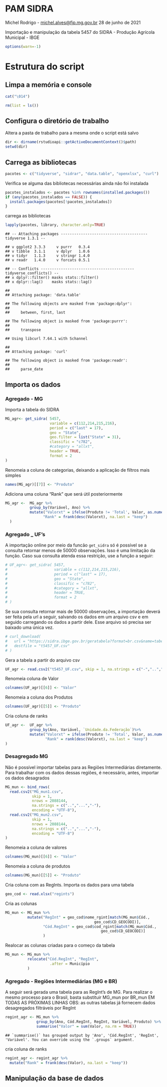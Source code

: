 PAM SIDRA
================
Michel Rodrigo - <michel.alves@fjp.mg.gov.br>
28 de junho de 2021

Importação e manipulação da tabela 5457 do SIDRA - Produção Agrícola
Municipal - IBGE

``` r
options(warn=-1)
```

# Estrutura do script

## Limpa a memória e console

``` r
cat("\014")  
```



``` r
rm(list = ls())
```

## Configura o diretório de trabalho

Altera a pasta de trabalho para a mesma onde o script está salvo

``` r
dir <- dirname(rstudioapi::getActiveDocumentContext()$path)
setwd(dir)
```

## Carrega as bibliotecas

``` r
pacotes <- c("tidyverse", "sidrar", "data.table", "openxlsx", "curl")
```

Verifica se alguma das bibliotecas necessárias ainda não foi instalada

``` r
pacotes_instalados <- pacotes %in% rownames(installed.packages())
if (any(pacotes_instalados == FALSE)) {
  install.packages(pacotes[!pacotes_instalados])
}
```

carrega as bibliotecas

``` r
lapply(pacotes, library, character.only=TRUE)
```

    ## -- Attaching packages --------------------------------------- tidyverse 1.3.1 --

    ## v ggplot2 3.3.3     v purrr   0.3.4
    ## v tibble  3.1.1     v dplyr   1.0.6
    ## v tidyr   1.1.3     v stringr 1.4.0
    ## v readr   1.4.0     v forcats 0.5.1

    ## -- Conflicts ------------------------------------------ tidyverse_conflicts() --
    ## x dplyr::filter() masks stats::filter()
    ## x dplyr::lag()    masks stats::lag()

    ## 
    ## Attaching package: 'data.table'

    ## The following objects are masked from 'package:dplyr':
    ## 
    ##     between, first, last

    ## The following object is masked from 'package:purrr':
    ## 
    ##     transpose

    ## Using libcurl 7.64.1 with Schannel

    ## 
    ## Attaching package: 'curl'

    ## The following object is masked from 'package:readr':
    ## 
    ##     parse_date

## Importa os dados

### Agregado - MG

Importa a tabela do SIDRA

``` r
MG_agr<- get_sidra( 5457,
                    variable = c(112,214,215,216),
                    period = c("last" = 17),
                    geo = "State",
                    geo.filter = list("State" = 31),
                    classific = "c782",
                    #category = "allxt",
                    header = TRUE,
                    format = 2
)
```

Renomeia a coluna de categorias, deixando a aplicação de filtros mais
simples

``` r
names(MG_agr)[[7]] <- "Produto"
```

Adiciona uma coluna “Rank” que será útil posteriormente

``` r
MG_agr <-  MG_agr %>%
           group_by(Variável, Ano) %>%
           mutate("Valorxt" = ifelse(Produto != 'Total', Valor, as.numeric(NA)),
                 "Rank" = frank(desc(Valorxt), na.last = "keep")
  )
```

### Agregado \_ UF’s

A importação online por meio da funcão `get_sidra` só é possível se a
consulta retornar menos de 50000 observações. Isso é uma limitação da
função. Caso sua consulta atenda essa restrição, use a função a seguir:

``` r
# UF_agr<- get_sidra( 5457,
#                     variable = c(112,214,215,216),
#                     period = c("last" = 17),
#                     geo = "State",
#                     classific = "c782",
#                     #category = "allxt",
#                     header = TRUE,
#                     format = 2
# )
```

Se sua consulta retornar mais de 50000 observações, a importação deverá
ser feita pela url a seguir, salvando os dados em um arquivo csv e em
seguido carregando os dados a partir dele. Esse arquivo só precisa ser
baixado uma única vez.

``` r
# curl_download(
#   url = "https://sidra.ibge.gov.br/geratabela?format=br.csv&name=tabela5457.csv&terr=NC&rank=-&query=t/5457/n3/all/v/112,214,215,216/p/last%2017/c782/all/l/,,t%2Bp%2Bv%2Bc782",
#   destfile = "t5457_UF.csv"   
# )
```

Gera a tabela a partir do arquivo csv

``` r
UF_agr <- read.csv2("t5457_UF.csv", skip = 1, na.strings = c("-","..","..."), encoding = "UTF-8")
```

Renomeia coluna de Valor

``` r
colnames(UF_agr)[[6]] <- "Valor"
```

Renomeia a coluna dos Produtos

``` r
colnames(UF_agr)[[5]] <- "Produto"
```

Cria coluna de ranks

``` r
UF_agr <-  UF_agr %>%
           group_by(Ano, Variável, `Unidade.da.Federação`)%>%
           mutate("Valorxt" = ifelse(Produto != 'Total', Valor, as.numeric(NA)),
                  "Rank" = rank(desc(Valorxt), na.last = "keep")
)
```

### Desagregado MG

Não é possível importar tabelas para as Regiões Intermediárias
diretamente. Para trabalhar com os dados dessas regiões, é necessário,
antes, importar os dados desagrados

``` r
MG_mun <- bind_rows(
  read.csv2("MG_mun1.csv", 
            skip = 1, 
            nrows = 2088144, 
            na.strings = c("..","...","-"), 
            encoding = "UTF-8"),
  read.csv2("MG_mun2.csv", 
            skip = 1, 
            nrows = 2088144, 
            na.strings = c("..","...","-"), 
            encoding = "UTF-8")
) 
```

Renomeia a coluna de valores

``` r
colnames(MG_mun)[[6]] <- "Valor"
```

Renomeia a coluna de produtos

``` r
colnames(MG_mun)[[5]] <- "Produto"
```

Cria coluna com as RegInts. Importa os dados para uma tabela

``` r
geo_cod <- read.xlsx("regints")
```

Cria as colunas

``` r
MG_mun <- MG_mun %>%
          mutate("RegInt" = geo_cod$nome_rgint[match(MG_mun$Cód.,
                                        geo_cod$CD_GEOCODI)],
                 "Cód.RegInt" = geo_cod$cod_rgint[match(MG_mun$Cód.,
                                           geo_cod$CD_GEOCODI)]
                 )
```

Realocar as colunas criadas para o começo da tabela

``` r
MG_mun <- MG_mun %>%
          relocate("Cód.RegInt", "RegInt", 
                    .after = Município
          )
```

### Agregado - Regiões Intermediárias (MG e BR)

A seguir será gerada uma tabela para as RegInt’s de MG. Para realizar o
mesmo processo para o Brasil, basta substituir MG\_mun por BR\_mun EM
TODAS AS PRÓXIMAS LINHAS OBS: as outras tabelas já fornecem dados
desagregados filtráveis por RegInt

``` r
regint_agr <- MG_mun %>%
              group_by(Ano, Cód.RegInt, RegInt, Variável, Produto) %>%
              summarise("Valor" = sum(Valor, na.rm = TRUE))
```

    ## `summarise()` has grouped output by 'Ano', 'Cód.RegInt', 'RegInt', 'Variável'. You can override using the `.groups` argument.

cria coluna de ranks

``` r
regint_agr <- regint_agr %>%
  mutate("Rank" = frank(desc(Valor), na.last = "keep")) 
```

## Manipulação da base de dados
